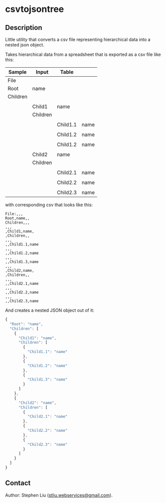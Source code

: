 # csvtojsontree

## Description
Little utility that converts a csv file representing hierarchical data into a
nested json object.

Takes hierarchical data from a spreadsheet that is exported as a csv file like
this:

| Sample	| Input		| Table		|	|
| ------------- | ------------- | ------------- | ----- |
| File 		|	 	|		|	|
| Root 		| name 	 	|		|	|
| Children	| 	 	|		|	|
| 		|	 	|		|	|
| 		| Child1 	| name		|	|
|		| Children	|		|	|
|		| 		|		|	|
|		| 		| Child1.1	| name	|
|		| 		|		|	|
|		| 		| Child1.2	| name	|
|		| 		|		|	|
|		| 		| Child1.2	| name	|
|		|	 	|		|	|
|		| Child2	| name		|	|
|		| Children	|		|	|
|		| 		|		|	|
|		| 		| Child2.1	| name	|
|		| 		|		|	|
|		| 		| Child2.2	| name	|
|		| 		|		|	|
|		| 		| Child2.3	| name	|


with corresponding csv that looks like this:
```csv
File:,,,
Root,name,,
Children,,,
,,,
,Child1,name,
,Children,,
,,,
,,Child1.1,name
,,,
,,Child1.2,name
,,,
,,Child1.3,name
,,,
,Child2,name,
,Children,,
,,,
,,Child2.1,name
,,,
,,Child2.2,name
,,,
,,Child2.3,name
```

And creates a nested JSON object out of it:
```javascript
{
  "Root": "name",
  "Children": [
    {
      "Child1": "name",
      "Children": [
        {
          "Child1.1": "name"
        },
        {
          "Child1.2": "name"
        },
        {
          "Child1.3": "name"
        }
      ]
    },
    {
      "Child2": "name",
      "Children": [
        {
          "Child2.1": "name"
        },
        {
          "Child2.2": "name"
        },
        {
          "Child2.3": "name"
        }
      ]
    }
  ]
}
```

## Contact
Author: Stephen Liu (stliu.webservices@gmail.com).

